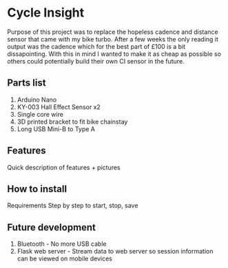 # Cycle Insight

Purpose of this project was to replace the hopeless cadence and distance sensor that came with my bike turbo. After a few weeks the only reading it output was the cadence which for the best part of £100 is a bit dissapointing. With this in mind I wanted to make it as cheap as possible so others could potentially build their own CI sensor in the future.

## Parts list

1. Arduino Nano
2. KY-003 Hall Effect Sensor x2
3. Single core wire
4. 3D printed bracket to fit bike chainstay
5. Long USB Mini-B to Type A

## Features
Quick description of features + pictures

## How to install
Requirements
Step by step to start, stop, save

## Future development
1. Bluetooth - No more USB cable
2. Flask web server - Stream data to web server so session information can be viewed on mobile devices
